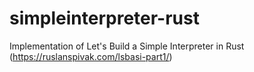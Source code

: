 # simpleinterpreter-rust
Implementation of Let's Build a Simple Interpreter in Rust (https://ruslanspivak.com/lsbasi-part1/)
